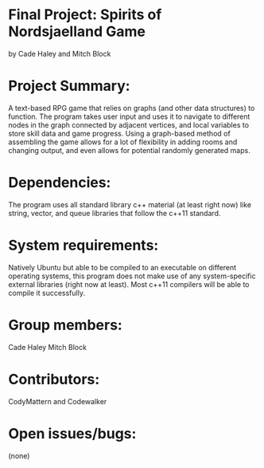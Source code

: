 # Final Project: Spirits of Nordsjaelland Game

by Cade Haley and Mitch Block

Project Summary:
===
A text-based RPG game that relies on graphs (and other data structures) to function. The program takes user input and uses it to navigate to different nodes in the graph connected by adjacent vertices, and local variables to store skill data and game progress. Using a graph-based method of assembling the game allows for a lot of flexibility in adding rooms and changing output, and even allows for potential randomly generated maps.

Dependencies:
===
The program uses all standard library c++ material (at least right now) like string, vector, and queue libraries that follow the c++11 standard.

System requirements:
===
Natively Ubuntu but able to be compiled to an executable on different operating systems, this program does not make use of any system-specific external libraries (right now at least). Most c++11 compilers will be able to compile it successfully.

Group members:
===
Cade Haley
Mitch Block

Contributors:
===
CodyMattern and Codewalker

Open issues/bugs:
===
(none)
